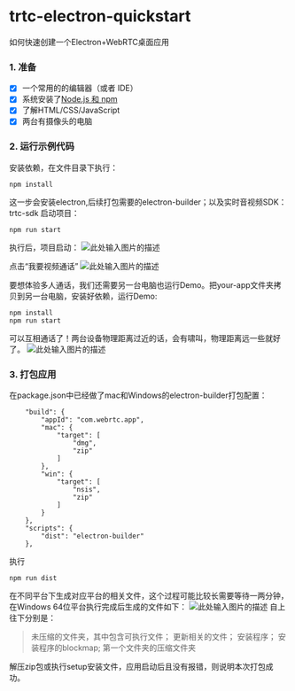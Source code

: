 # trtc-electron-quickstart 
如何快速创建一个Electron+WebRTC桌面应用

### 1. 准备

- [x] 一个常用的的编辑器（或者 IDE）
- [x] 系统安装了[Node.js 和 npm][5]
- [x] 了解HTML/CSS/JavaScript
- [x] 两台有摄像头的电脑

### 2. 运行示例代码
安装依赖，在文件目录下执行：
```
npm install
```
这一步会安装electron,后续打包需要的electron-builder；以及实时音视频SDK：trtc-sdk
启动项目：
```
npm run start
```
执行后，项目启动：
![此处输入图片的描述][9]

点击“我要视频通话”
![此处输入图片的描述][10]

要想体验多人通话，我们还需要另一台电脑也运行Demo。把your-app文件夹拷贝到另一台电脑，安装好依赖，运行Demo:
```
npm install
npm run start
```
可以互相通话了！两台设备物理距离过近的话，会有啸叫，物理距离远一些就好了。
![此处输入图片的描述][11]

### 3. 打包应用
在package.json中已经做了mac和Windows的electron-builder打包配置：
```
    "build": {
        "appId": "com.webrtc.app",
        "mac": {
            "target": [
                "dmg",
                "zip"
            ]
        },
        "win": {
            "target": [
                "nsis",
                "zip"
            ]
        }
    },
    "scripts": {
        "dist": "electron-builder"
    },
```
执行
```
npm run dist
```
在不同平台下生成对应平台的相关文件，这个过程可能比较长需要等待一两分钟，在Windows 64位平台执行完成后生成的文件如下：
![此处输入图片的描述][13]
自上往下分别是：
>未压缩的文件夹，其中包含可执行文件；
更新相关的文件；
安装程序；
安装程序的blockmap;
第一个文件夹的压缩文件夹

解压zip包或执行setup安装文件，应用启动后且没有报错，则说明本次打包成功。


  [5]: http://nodejs.cn/
  [9]: https://main.qcloudimg.com/raw/edcba0b128225f46ca36bc4c65872c72.png
  [10]: https://main.qcloudimg.com/raw/dbebeac91bbc9909c60e18648bcb3273.png
  [11]: https://main.qcloudimg.com/raw/6aacea8a28df89586d421c43f34721d6.png
  [13]: https://main.qcloudimg.com/raw/dd9b70fa30f3b1fa3ecd324740676c31.png
